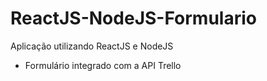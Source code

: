 # ReactJS-NodeJS-Formulario

Aplicação utilizando ReactJS e NodeJS

- Formulário integrado com a API Trello
